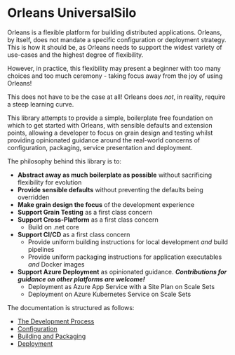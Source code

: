 # Orleans UniversalSilo
Orleans is a flexible platform for building distributed applications. Orleans, by itself, does not mandate a specific configuration or deployment strategy. This is how it should be, as Orleans needs to support the widest variety of use-cases and the highest degree of flexibility.

However, in practice, this flexibility may present a beginner with too many choices and too much ceremony - taking focus away from the joy of using Orleans!

This does not have to be the case at all! Orleans does _not_, in reality, require a steep learning curve.

This library attempts to provide a simple, boilerplate free foundation on which to get started with Orleans, with sensible defaults and extension points, allowing a developer to focus on grain design and testing whilst providing opinionated guidance around the real-world concerns of configuration, packaging, service presentation and deployment.

The philosophy behind this library is to:

* **Abstract away as much boilerplate as possible** without sacrificing flexibility for evolution
* **Provide sensible defaults** without preventing the defaults being overridden
* **Make grain design the focus** of the development experience
* **Support Grain Testing** as a first class concern
* **Support Cross-Platform** as a first class concern
    * Build on .net core
* **Support CI/CD** as a first class concern
    * Provide uniform building instructions for local development _and_ build pipelines
    * Provide uniform packaging instructions for application executables _and_ Docker images
* **Support Azure Deployment** as opinionated guidance. **_Contributions for guidance on other platforms are welcome!_**
    * Deployment as Azure App Service with a Site Plan on Scale Sets
    * Deployment on Azure Kubernetes Service on Scale Sets

The documentation is structured as follows:

- [The Development Process](development.md)
- [Configuration](configuration.md)
- [Building and Packaging](building-and-packaging.md)
- [Deployment](deployment.md)
